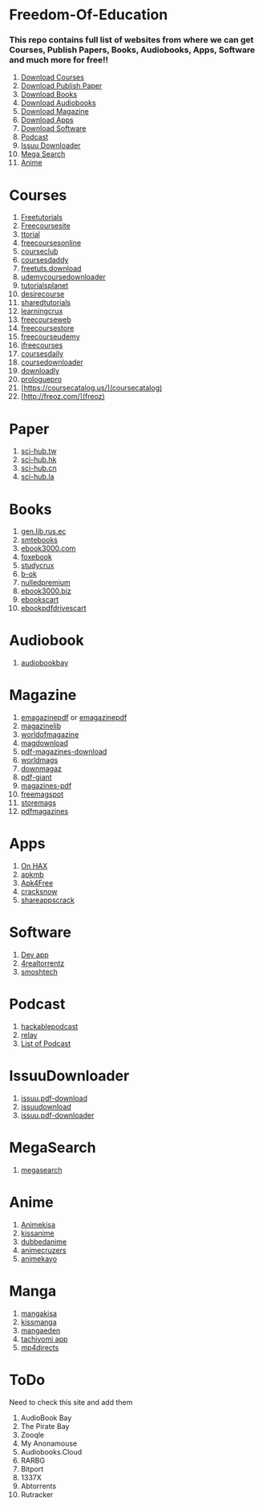 # Freedom-Of-Education

### This repo contains full list of websites from where we can get Courses, Publish Papers, Books, Audiobooks, Apps, Software and much more for free!!

1. [Download Courses](#Courses)
2. [Download Publish Paper](#Paper)
3. [Download Books](#Books)
4. [Download Audiobooks](#Audiobook)
5. [Download Magazine](#Magazine)
6. [Download Apps](#Apps)
7. [Download Software](#Software)
8. [Podcast](#Podcast)
9. [Issuu Downloader](#IssuuDownloader)
10. [Mega Search](#MegaSearch)
11. [Anime](#Anime)

# Courses

1.  [Freetutorials](https://www.freetutorials.eu/)
2.  [Freecoursesite](https://freecoursesite.com/)
3.  [ttorial](https://ttorial.com/)
4.  [freecoursesonline](https://www.freecoursesonline.me/)
5.  [courseclub](https://courseclub.net/)
6.  [coursesdaddy](http://coursesdaddy.com)
7.  [freetuts.download](https://freetuts.download/)
8.  [udemycoursedownloader](https://udemycoursedownloader.net/)
9.  [tutorialsplanet](https://tutorialsplanet.net/)
10. [desirecourse](https://desirecourse.net/)
11. [sharedtutorials](https://sharedtutorials.com/)
12. [learningcrux](https://www.learningcrux.com/)
13. [freecourseweb](https://freecourseweb.com/)
14. [freecoursestore](https://freecoursestore.com/)
15. [freecourseudemy](https://freecourseudemy.com/)
16. [ifreecourses](https://ifreecourses.com/)
17. [coursesdaily](https://coursesdaily.com/)
18. [coursedownloader](https://coursedownloader.net)
19. [downloadly](https://downloadly.win/elearning/)
20. [prologuepro](https://prologuepro.com/)
21. [https://coursecatalog.us/](coursecatalog)
22. [http://freoz.com/](freoz)

# Paper

1. [sci-hub.tw](https://sci-hub.tw)
2. [sci-hub.hk](https://sci-hub.hk)
3. [sci-hub.cn](https://sci-hub.cn)
4. [sci-hub.la](https://sci-hub.la)

# Books

1. [gen.lib.rus.ec](http://gen.lib.rus.ec/)
2. [smtebooks](https://smtebooks.net/)
3. [ebook3000.com](http://www.ebook3000.com/Programming/index.html)
4. [foxebook](https://www.foxebook.net/)
5. [studycrux](https://www.studycrux.com/)
6. [b-ok](https://b-ok.org/)
7. [nulledpremium](https://nulledpremium.com/)
8. [ebook3000.biz](https://ebook3000.biz/)
9. [ebookscart](https://ebookscart.com/)
10. [ebookpdfdrivescart](https://pdfdrive.com/)

# Audiobook

1. [audiobookbay](http://audiobookbay.nl/)

# Magazine

1. [emagazinepdf](http://emagazinepdf.com/) or [emagazinepdf](https://freemagazinepdf.com/)
2. [magazinelib](http://magazinelib.com/)
3. [worldofmagazine](http://www.worldofmagazine.com/)
4. [magdownload](https://magdownload.org/?s=Tech)
5. [pdf-magazines-download](https://pdf-magazines-download.com/)
6. [worldmags](http://worldmags.net/)
7. [downmagaz](https://downmagaz.com/)
8. [pdf-giant](http://pdf-giant.com/)
9. [magazines-pdf](http://magazines-pdf.com/)
10. [freemagspot](http://www.freemagspot.me/)
11. [storemags](http://storemags.com/category/computer_internet/)
12. [pdfmagazines](http://www.pdfmagazines.org/)

# Apps

1. [On HAX](https://onhax.io/)
2. [apkmb](https://apkmb.com/)
3. [Apk4Free](https://apk4free.net/)
4. [cracksnow](https://cracksnow.com/)
5. [shareappscrack](https://shareappscrack.com/)

# Software

1. [Dev app](https://ftuapps.dev/)
2. [4realtorrentz](https://4realtorrentz.com/)
3. [smoshtech](https://smoshtech.com/)

# Podcast

1.  [hackablepodcast](https://hackablepodcast.com)
2.  [relay](https://www.relay.fm/download)
3.  [List of Podcast](https://collegeinfogeek.com/best-podcasts/)

# IssuuDownloader

1. [issuu.pdf-download](http://issuu.pdf-download.net/)
2. [issuudownload](https://issuudownload.net/)
3. [issuu.pdf-downloader](https://issuu.pdf-downloader.com/)

# MegaSearch

1. [megasearch](http://megasearch.co/?h=1)

# Anime

1. [Animekisa](https://animekisa.tv/)
2. [kissanime](https://kissanime.ru/)
3. [dubbedanime](https://ww5.dubbedanime.net/)
4. [animecruzers](https://ww4.animecruzers.io/)
5. [animekayo](https://animekayo.com/)

# Manga

1. [mangakisa](https://mangakisa.com/)
2. [kissmanga](https://kissmanga.com/)
3. [mangaeden](http://mangaeden.com/)
4. [tachiyomi app](https://tachiyomi.org/)
5. [mp4directs](https://mp4directs.com/forums/manga-download-list.199/)

# ToDo

Need to check this site and add them

1. AudioBook Bay
2. The Pirate Bay
3. Zooqle
4. My Anonamouse
5. Audiobooks.Cloud
6. RARBG
7. Bitport
8. 1337X
9. Abtorrents
10. Rutracker
